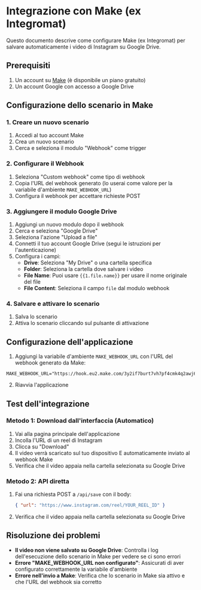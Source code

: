# Integrazione con Make (ex Integromat)

Questo documento descrive come configurare Make (ex Integromat) per salvare automaticamente i video di Instagram su Google Drive.

## Prerequisiti

1. Un account su [Make](https://www.make.com) (è disponibile un piano gratuito)
2. Un account Google con accesso a Google Drive

## Configurazione dello scenario in Make

### 1. Creare un nuovo scenario

1. Accedi al tuo account Make
2. Crea un nuovo scenario
3. Cerca e seleziona il modulo "Webhook" come trigger

### 2. Configurare il Webhook

1. Seleziona "Custom webhook" come tipo di webhook
2. Copia l'URL del webhook generato (lo userai come valore per la variabile d'ambiente `MAKE_WEBHOOK_URL`)
3. Configura il webhook per accettare richieste POST

### 3. Aggiungere il modulo Google Drive

1. Aggiungi un nuovo modulo dopo il webhook
2. Cerca e seleziona "Google Drive"
3. Seleziona l'azione "Upload a file"
4. Connetti il tuo account Google Drive (segui le istruzioni per l'autenticazione)
5. Configura i campi:
   - **Drive**: Seleziona "My Drive" o una cartella specifica
   - **Folder**: Seleziona la cartella dove salvare i video
   - **File Name**: Puoi usare `{{1.file.name}}` per usare il nome originale del file
   - **File Content**: Seleziona il campo `file` dal modulo webhook

### 4. Salvare e attivare lo scenario

1. Salva lo scenario
2. Attiva lo scenario cliccando sul pulsante di attivazione

## Configurazione dell'applicazione

1. Aggiungi la variabile d'ambiente `MAKE_WEBHOOK_URL` con l'URL del webhook generato da Make:

```
MAKE_WEBHOOK_URL="https://hook.eu2.make.com/3y2if7burt7vh7pf4cmk4q2awj65l8kl"
```

2. Riavvia l'applicazione

## Test dell'integrazione

### Metodo 1: Download dall'interfaccia (Automatico)

1. Vai alla pagina principale dell'applicazione
2. Incolla l'URL di un reel di Instagram
3. Clicca su "Download"
4. Il video verrà scaricato sul tuo dispositivo E automaticamente inviato al webhook Make
5. Verifica che il video appaia nella cartella selezionata su Google Drive

### Metodo 2: API diretta

1. Fai una richiesta POST a `/api/save` con il body:
   ```json
   { "url": "https://www.instagram.com/reel/YOUR_REEL_ID" }
   ```
2. Verifica che il video appaia nella cartella selezionata su Google Drive

## Risoluzione dei problemi

- **Il video non viene salvato su Google Drive**: Controlla i log dell'esecuzione dello scenario in Make per vedere se ci sono errori
- **Errore "MAKE_WEBHOOK_URL non configurato"**: Assicurati di aver configurato correttamente la variabile d'ambiente
- **Errore nell'invio a Make**: Verifica che lo scenario in Make sia attivo e che l'URL del webhook sia corretto
